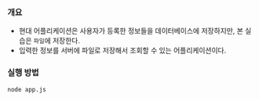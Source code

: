 ### 개요
- 현대 어플리케이션은 사용자가 등록한 정보들을 데이터베이스에 저장하지만, 본 실습은 `파일`에 저장한다.
- 입력한 정보를 서버에 파일로 저장해서 조회할 수 있는 어플리케이션이다.
### 실행 방법
``` cmd
node app.js
```
